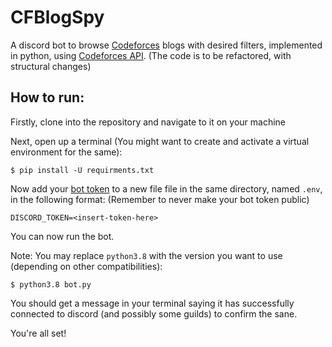 # CFBlogSpy
A discord bot to browse [Codeforces](https://codeforces.com/) blogs with desired filters, implemented in python, using [Codeforces API](https://codeforces.com/apiHelp).
(The code is to be refactored, with structural changes)

## How to run:

Firstly, clone into the repository and navigate to it on your machine


Next, open up a terminal (You might want to create and activate a virtual environment for the same):

```
$ pip install -U requirments.txt
```

Now add your [bot token](https://www.writebots.com/discord-bot-token/) to a new file file in the same directory, named `.env`, in the following format:
(Remember to never make your bot token public)

```
DISCORD_TOKEN=<insert-token-here>
```

You can now run the bot.

Note: You may replace `python3.8` with the version you want to use (depending on other compatibilities):

```
$ python3.8 bot.py
```

You should get a message in your terminal saying it has successfully connected to discord (and possibly some guilds) to confirm the sane.

You're all set!

